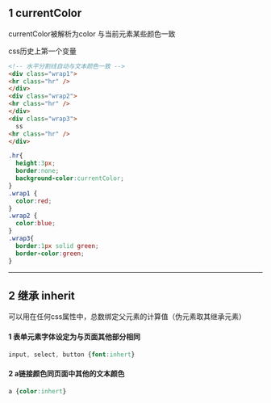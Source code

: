 ## 1 currentColor

currentColor被解析为color 与当前元素某些颜色一致

css历史上第一个变量

```html
<!-- 水平分割线自动与文本颜色一致 -->
<div class="wrap1">
<hr class="hr" />
</div>
<div class="wrap2">
<hr class="hr" />
</div>
<div class="wrap3">
  ss
<hr class="hr" />
</div>
```

```css
.hr{
  height:3px;
  border:none;
  background-color:currentColor;
}
.wrap1 {
  color:red;
}
.wrap2 {
  color:blue;
}
.wrap3{
  border:1px solid green;
  border-color:green;
}
```

---

## 2 继承 inherit

可以用在任何css属性中，总数绑定父元素的计算值（伪元素取其继承元素）

#### 1 表单元素字体设定为与页面其他部分相同

```css
input, select, button {font:inhert}
```

#### 2 a链接颜色同页面中其他的文本颜色

```css
a {color:inhert}
```



